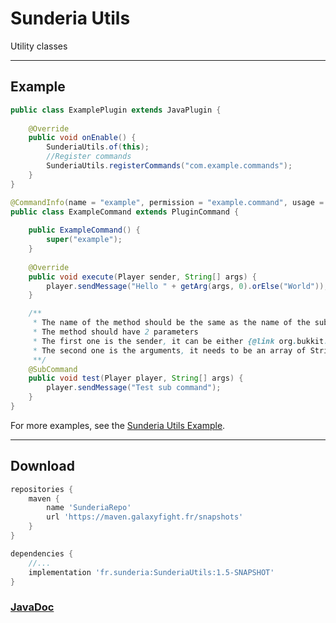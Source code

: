 # Sunderia Utils
Utility classes

---

## Example

```java
public class ExamplePlugin extends JavaPlugin {
    
    @Override
    public void onEnable() {
        SunderiaUtils.of(this);
        //Register commands
        SunderiaUtils.registerCommands("com.example.commands");
    }
}
```

```java
@CommandInfo(name = "example", permission = "example.command", usage = "/example <player>", description = "Example command")
public class ExampleCommand extends PluginCommand {
    
    public ExampleCommand() {
        super("example");
    }
    
    @Override
    public void execute(Player sender, String[] args) {
        player.sendMessage("Hello " + getArg(args, 0).orElse("World"));
    }

    /**
     * The name of the method should be the same as the name of the subcommand.
     * The method should have 2 parameters
     * The first one is the sender, it can be either {@link org.bukkit.entity.Player} or {@link org.bukkit.command.CommandSender} (it depends on the value of {requiresPlayer} in the {@link CommandInfo#requiresPlayer()})
     * The second one is the arguments, it needs to be an array of String.
     **/
    @SubCommand
    public void test(Player player, String[] args) {
        player.sendMessage("Test sub command");
    }
}
```

For more examples, see the [Sunderia Utils Example](https://github.com/Sunderia/SunderiaUtils/tree/main/SunderiaUtilsTest/src/main/java/fr/minemobs/sunderiautilstest).

---

## Download


```groovy
repositories {
    maven {
        name 'SunderiaRepo'
        url 'https://maven.galaxyfight.fr/snapshots'
    }
}

dependencies {
    //...
    implementation 'fr.sunderia:SunderiaUtils:1.5-SNAPSHOT'
}

```

### [JavaDoc](https://jitpack.io/com/github/Sunderia/SunderiaUtils/1.0/javadoc/)
